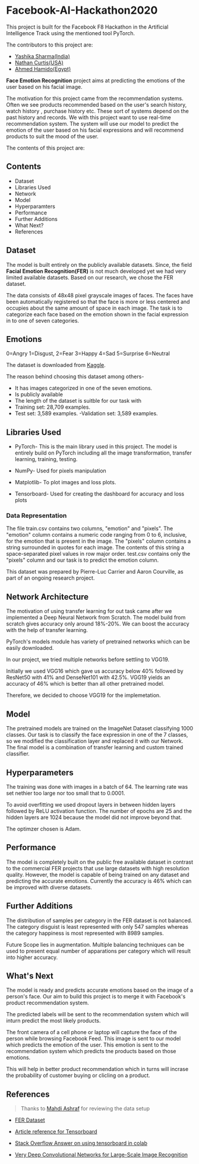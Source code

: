 # Facebook-AI-Hackathon2020

This project is built for the Facebook F8 Hackathon in the Artificial Intelligence Track using the mentioned tool PyTorch.

The contributors to this project are:

- [Yashika Sharma(India)](@github/Yashika51)
- [Nathan Curtis(USA)](@github/njcurtis3)
- [Ahmed Hamido(Egypt)](@github/AhMedDxHaMiDo)

**Face Emotion Recognition** project aims at predicting the emotions of the user based on his facial image.

The motivation for this project came from the recommendation systems.
Often we see products recommended based on the user's search history, watch history , purchase history etc. These sort of systems depend on the past history and records. We with this project want to use real-time recommendation system. The system will use our model to predict the emotion of the user based on his facial expressions and will recommend products to suit the mood of the user.

The contents of this project are:

## Contents
- Dataset
- Libraries Used
- Network
- Model
- Hyperparamters
- Performance
- Further Additions
- What Next?
- References

## Dataset

The model is built entirely on the publicly available datasets. Since, the field **Facial Emotion Recognition(FER)** is not much developed yet we had very limited available datasets. Based on our research, we chose the FER dataset. 

The data consists of 48x48 pixel grayscale images of faces. The faces have been automatically registered so that the face is more or less centered and occupies about the same amount of space in each image. The task is to categorize each face based on the emotion shown in the facial expression in to one of seven categories.

Emotions
--
0=Angry 
1=Disgust,
2=Fear
3=Happy
4=Sad 
5=Surprise
6=Neutral

The dataset is downloaded from [Kaggle](https://www.kaggle.com/c/challenges-in-representation-learning-facial-expression-recognition-challenge/overview). 

The reason behind choosing this dataset among others-
- It has images categorized in one of the seven emotions.
- Is publicly available
- The length of the dataset is suitble for our task with 
 - Training set:  28,709 examples.
 - Test set: 3,589 examples.
 -Validation set: 3,589 examples.

## Libraries Used


- PyTorch- This is the main library used in this project. The model is entirely build on PyTorch including all the image transformation, transfer learning, training, testing.

- NumPy- Used for pixels manipulation

- Matplotlib- To plot images and loss plots.

- Tensorboard- Used for creating the dashboard for accuracy and loss plots


 ### Data Representation

The file train.csv contains two columns, "emotion" and "pixels". The "emotion" column contains a numeric code ranging from 0 to 6, inclusive, for the emotion that is present in the image. The "pixels" column contains a string surrounded in quotes for each image. The contents of this string a space-separated pixel values in row major order. test.csv contains only the "pixels" column and our task is to predict the emotion column.
 

This dataset was prepared by Pierre-Luc Carrier and Aaron Courville, as part of an ongoing research project.

## Network Architecture

The motivation of using transfer learning for out task came after we implemented a Deep Neural Network from Scratch. The model build from scratch gives accuracy only around 18%-20%. We can boost the accuracy with the help of transfer learning.

PyTorch's models module has variety of pretrained networks which can be easily downloaded.

In our project, we tried multiple networks before settling to VGG19.

Initially we used VGG16 which gave us accuracy below 40% followed by ResNet50 with 41% and DenseNet101 with 42.5%. VGG19 yields an accuracy of 46% which is better than all other pretrained model. 

Therefore, we decided to choose VGG19 for the implemetation. 

## Model
The pretrained models are trained on the ImageNet Dataset classifying 1000 classes. Our task is to classify the face expression in one of the 7 classes, so we modified the classification layer and replaced it with our Network.
The final model is a combination of transfer learning and custom trained classifier.


## Hyperparameters

The training was done with images in a batch of 64. The learning rate was set nethier too large nor too small that to 0.0001.

To avoid overfitting we used dropout layers in between hidden layers followed by ReLU activation function.
The number of epochs are 25 and the hidden layers are 1024 because the model did not improve beyond that.

The optimzer chosen is Adam.


## Performance

The model is completely built on the public free available dataset in contrast to the commercial FER projects that use large datasets with high resolution quality. However, the model is capable of being trained on any dataset and predicting the accurate emotions. 
Currently the accuracy is 46% which can be improved with diverse datasets.



## Further Additions

The distribution of samples per category in the FER dataset is not balanced. 
The category disguist is least represented with only 547 samples whereas the category happiness is most represented with 8989 samples.

Future Scope lies in augmentation. Multiple balancing techniques can be used to present equal number of apparations per category which will result into higher accuracy.


## What's Next

The model is ready and predicts accurate emotions based on the image of a person's face. Our aim to build this project is to merge it with Facebook's product recommendation system.

The predicted labels will be sent to the recommendation system which will inturn predict the most likely products.

The front camera of a cell phone or laptop will capture the face of the person while browsing Facebook Feed. This image is sent to our model which predicts the emotion of the user. This emotion is sent to the recommendation system which predicts tne products based on those emotions.


This will help in better product recommendation which in turns will incrase the probability of customer buying or clicling on a product.


## References

> Thanks to [Mahdi Ashraf](https://github.com/MahdiAshraf) for reviewing the data setup

- [FER Dataset](https://datarepository.wolframcloud.com/resources/FER-2013)

- [Article reference for Tensorboard](https://medium.com/looka-engineering/how-to-use-tensorboard-with-pytorch-in-google-colab-1f76a938bc34)

- [Stack Overflow Answer on using tensorboard in colab](https://stackoverflow.com/a/48468512/1514728)

- [Very Deep Convolutional Networks for Large-Scale Image Recognition](https://arxiv.org/pdf/1409.1556.pdf)
